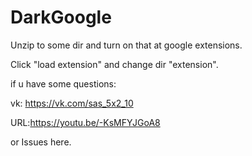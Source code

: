 # DarkGoogle
Unzip to some dir and turn on that at google extensions.


Click "load extension" and change dir "extension".


if u have some questions:


vk: https://vk.com/sas_5x2_10


URL:https://youtu.be/-KsMFYJGoA8

or Issues here.
